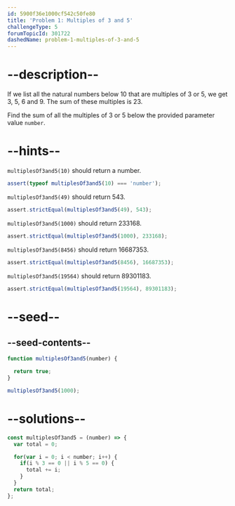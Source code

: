 ```yaml
---
id: 5900f36e1000cf542c50fe80
title: 'Problem 1: Multiples of 3 and 5'
challengeType: 5
forumTopicId: 301722
dashedName: problem-1-multiples-of-3-and-5
---
```


# --description--

If we list all the natural numbers below 10 that are multiples of 3 or 5, we get 3, 5, 6 and 9. The sum of these multiples is 23.

Find the sum of all the multiples of 3 or 5 below the provided parameter value `number`.

# --hints--

`multiplesOf3and5(10)` should return a number.

```js
assert(typeof multiplesOf3and5(10) === 'number');
```

`multiplesOf3and5(49)` should return 543.

```js
assert.strictEqual(multiplesOf3and5(49), 543);
```

`multiplesOf3and5(1000)` should return 233168.

```js
assert.strictEqual(multiplesOf3and5(1000), 233168);
```

`multiplesOf3and5(8456)` should return 16687353.

```js
assert.strictEqual(multiplesOf3and5(8456), 16687353);
```

`multiplesOf3and5(19564)` should return 89301183.

```js
assert.strictEqual(multiplesOf3and5(19564), 89301183);
```

# --seed--

## --seed-contents--

```js
function multiplesOf3and5(number) {

  return true;
}

multiplesOf3and5(1000);
```

# --solutions--

```js
const multiplesOf3and5 = (number) => {
  var total = 0;

  for(var i = 0; i < number; i++) {
    if(i % 3 == 0 || i % 5 == 0) {
      total += i;
    }
  }
  return total;
};
```
